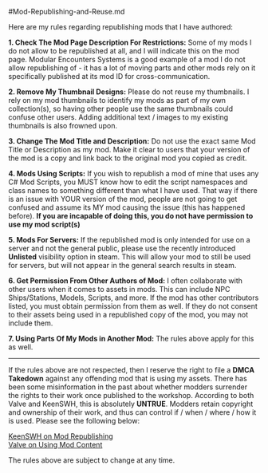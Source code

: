 #Mod-Republishing-and-Reuse.md

Here are my rules regarding republishing mods that I have authored:

**1. Check The Mod Page Description For Restrictions:** Some of my mods I do not allow to be republished at all, and I will indicate this on the mod page. Modular Encounters Systems is a good example of a mod I do not allow republishing of - it has a lot of moving parts and other mods rely on it specifically published at its mod ID for cross-communication.  

**2. Remove My Thumbnail Designs:** Please do not reuse my thumbnails. I rely on my mod thumbnails to identify my mods as part of my own collection(s), so having other people use the same thumbnails could confuse other users. Adding additional text / images to my existing thumbnails is also frowned upon.  

**3. Change The Mod Title and Description:** Do not use the exact same Mod Title or Description as my mod. Make it clear to users that your version of the mod is a copy and link back to the original mod you copied as credit.  

**4. Mods Using Scripts:** If you wish to republish a mod of mine that uses any C# Mod Scripts, you MUST know how to edit the script namespaces and class names to something different than what I have used. That way if there is an issue with YOUR version of the mod, people are not going to get confused and assume its MY mod causing the issue (this has happened before). **If you are incapable of doing this, you do not have permission to use my mod script(s)**  

**5. Mods For Servers:** If the republished mod is only intended for use on a server and not the general public, please use the recently introduced **Unlisted** visibility option in steam. This will allow your mod to still be used for servers, but will not appear in the general search results in steam.  

**6. Get Permission From Other Authors of Mod:** I often collaborate with other users when it comes to assets in mods. This can include NPC Ships/Stations, Models, Scripts, and more. If the mod has other contributors listed, you must obtain permission from them as well. If they do not consent to their assets being used in a republished copy of the mod, you may not include them.

**7. Using Parts Of My Mods in Another Mod:** The rules above apply for this as well.  

---

If the rules above are not respected, then I reserve the right to file a **DMCA Takedown** against any offending mod that is using my assets. There has been some misinformation in the past about whether modders surrender the rights to their work once published to the workshop. According to both Valve and KeenSWH, this is absolutely **UNTRUE**. Modders retain copyright and ownership of their work, and thus can control if / when / where / how it is used. Please see the following below:

[KeenSWH on Mod Republishing](https://steamcommunity.com/workshop/discussions/18446744073709551615/2793874853443195941/?appid=244850)  
[Valve on Using Mod Content](https://developer.valvesoftware.com/wiki/Mod_Content_Usage) 

The rules above are subject to change at any time.